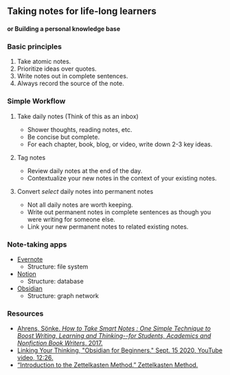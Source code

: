 ## Taking notes for life-long learners
#### or Building a personal knowledge base


### Basic principles
1. Take atomic notes.
2. Prioritize ideas over quotes.
3. Write notes out in complete sentences.
4. Always record the source of the note.


### Simple Workflow

1. Take daily notes (Think of this as an inbox)
    * Shower thoughts, reading notes, etc.
    * Be concise but complete.
    * For each chapter, book, blog, or video, write down 2-3 key ideas.

2. Tag notes
    * Review daily notes at the end of the day.
    * Contextualize your new notes in the context of your existing notes.

3. Convert _select_ daily notes into permanent notes
    * Not all daily notes are worth keeping.
    * Write out permanent notes in complete sentences as though you were writing for someone else.
    * Link your new permanent notes to related existing notes.


### Note-taking apps
* [Evernote](https://evernote.com/)
    * Structure: file system
* [Notion](https://www.notion.so/product)
    * Structure: database
* [Obsidian](https://obsidian.md/)
    * Structure: graph network


### Resources
* [Ahrens, Sönke. _How to Take Smart Notes : One Simple Technique to Boost Writing, Learning and Thinking--for Students, Academics and Nonfiction Book Writers_. 2017.](https://tufts-primo.hosted.exlibrisgroup.com/permalink/f/18fc9o8/01TUN_ALMA21276719530003851)
* [Linking Your Thinking, "Obsidian for Beginners." Sept. 15 2020, YouTube video, 12:26.](https://www.youtube.com/watch?v=QgbLb6QCK88)
* [“Introduction to the Zettelkasten Method.” Zettelkasten Method.](https://zettelkasten.de/introduction/)
